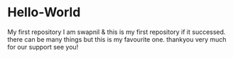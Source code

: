 # Hello-World
My first repository
I am swapnil & this is my first repository if it successed.
there can be many things but this is my favourite one.
thankyou very much for our support 
see you!
